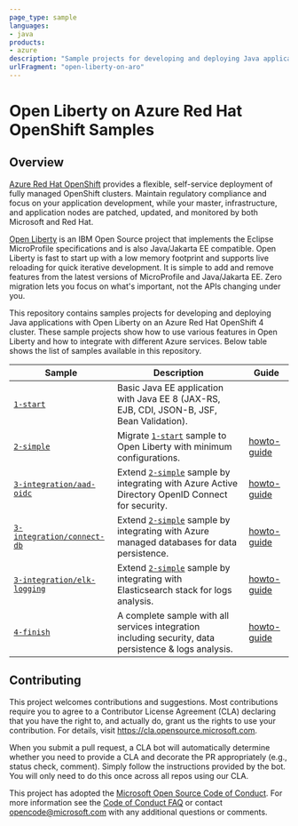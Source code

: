 ```yaml
---
page_type: sample
languages:
- java
products:
- azure
description: "Sample projects for developing and deploying Java applications with Open Liberty on an Azure Red Hat OpenShift 4 cluster."
urlFragment: "open-liberty-on-aro"
---
```


# Open Liberty on Azure Red Hat OpenShift Samples

<!-- 
Guidelines on README format: https://review.docs.microsoft.com/help/onboard/admin/samples/concepts/readme-template?branch=master

Guidance on onboarding samples to docs.microsoft.com/samples: https://review.docs.microsoft.com/help/onboard/admin/samples/process/onboarding?branch=master

Taxonomies for products and languages: https://review.docs.microsoft.com/new-hope/information-architecture/metadata/taxonomies?branch=master
-->

## Overview

[Azure Red Hat OpenShift](https://azure.microsoft.com/services/openshift/) provides a flexible, self-service deployment of fully managed OpenShift clusters. Maintain regulatory compliance and focus on your application development, while your master, infrastructure, and application nodes are patched, updated, and monitored by both Microsoft and Red Hat.

[Open Liberty](https://openliberty.io) is an IBM Open Source project that implements the Eclipse MicroProfile specifications and is also Java/Jakarta EE compatible. Open Liberty is fast to start up with a low memory footprint and supports live reloading for quick iterative development. It is simple to add and remove features from the latest versions of MicroProfile and Java/Jakarta EE. Zero migration lets you focus on what's important, not the APIs changing under you.

This repository contains samples projects for developing and deploying Java applications with Open Liberty on an Azure Red Hat OpenShift 4 cluster.
These sample projects show how to use various features in Open Liberty and how to integrate with different Azure services.
Below table shows the list of samples available in this repository.

| Sample                           | Description                                | Guide                            |
|----------------------------------|--------------------------------------------|----------------------------------|
| [`1-start`](./1-start) | Basic Java EE application with Java EE 8 (JAX-RS, EJB, CDI, JSON-B, JSF, Bean Validation). | |
| [`2-simple`](./2-simple) | Migrate [`1-start`](./1-start) sample to Open Liberty with minimum configurations. | [howto-guide](./howto-deploy-java-openliberty-app.md) |
| [`3-integration/aad-oidc`](./3-integration/aad-oidc) | Extend [`2-simple`](./2-simple) sample by integrating with Azure Active Directory OpenID Connect for security. | [howto-guide](./howto-integrate-aad-oidc.md) |
| [`3-integration/connect-db`](./3-integration/connect-db) | Extend [`2-simple`](./2-simple) sample by integrating with Azure managed databases for data persistence. | [howto-guide](./howto-integrate-azure-managed-databases.md) |
| [`3-integration/elk-logging`](./3-integration/elk-logging) | Extend [`2-simple`](./2-simple) sample by integrating with Elasticsearch stack for logs analysis. | [howto-guide](./howto-integrate-elasticsearch-stack.md) |
| [`4-finish`](./4-finish) | A complete sample with all services integration including security, data persistence & logs analysis. | [howto-guide](./howto-integrate-all.md) |

## Contributing

This project welcomes contributions and suggestions.  Most contributions require you to agree to a
Contributor License Agreement (CLA) declaring that you have the right to, and actually do, grant us
the rights to use your contribution. For details, visit https://cla.opensource.microsoft.com.

When you submit a pull request, a CLA bot will automatically determine whether you need to provide
a CLA and decorate the PR appropriately (e.g., status check, comment). Simply follow the instructions
provided by the bot. You will only need to do this once across all repos using our CLA.

This project has adopted the [Microsoft Open Source Code of Conduct](https://opensource.microsoft.com/codeofconduct/).
For more information see the [Code of Conduct FAQ](https://opensource.microsoft.com/codeofconduct/faq/) or
contact [opencode@microsoft.com](mailto:opencode@microsoft.com) with any additional questions or comments.
